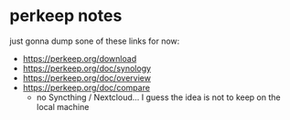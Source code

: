 # perkeep notes

just gonna dump sone of these links for now:

- https://perkeep.org/download
- https://perkeep.org/doc/synology
- https://perkeep.org/doc/overview
- https://perkeep.org/doc/compare
  - no Syncthing / Nextcloud... I guess the idea is not to keep on the local machine

